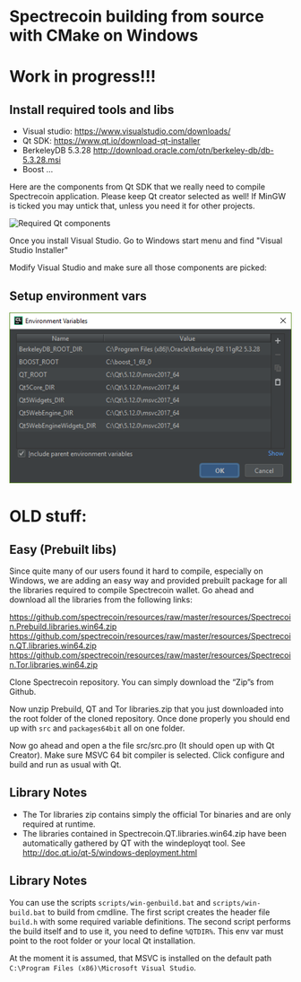 # Spectrecoin building from source with CMake on Windows

# Work in progress!!!

## Install required tools and libs

- Visual studio: https://www.visualstudio.com/downloads/
- Qt SDK: https://www.qt.io/download-qt-installer
- BerkeleyDB 5.3.28 http://download.oracle.com/otn/berkeley-db/db-5.3.28.msi
- Boost ...

Here are the components from Qt SDK that we really need to compile Spectrecoin
application. Please keep Qt creator selected as well! If MinGW is ticked you
may untick that, unless you need it for other projects.

![Required Qt components](https://github.com/spectrecoin/spectre/raw/master/doc/Qt%20windows.png)

Once you install Visual Studio. Go to Windows start menu and find "Visual Studio Installer"

Modify Visual Studio and make sure all those components are picked:

## Setup environment vars

![CMake environment variables](CMakeEnvVars.png)



# OLD stuff:

## Easy (Prebuilt libs)

Since quite many of our users found it hard to compile, especially on
Windows, we are adding an easy way and provided prebuilt package for all
the libraries required to compile Spectrecoin wallet. Go ahead and download
all the libraries from the following links:

https://github.com/spectrecoin/resources/raw/master/resources/Spectrecoin.Prebuild.libraries.win64.zip
https://github.com/spectrecoin/resources/raw/master/resources/Spectrecoin.QT.libraries.win64.zip
https://github.com/spectrecoin/resources/raw/master/resources/Spectrecoin.Tor.libraries.win64.zip

Clone Spectrecoin repository. You can simply download the “Zip”s from Github.

Now unzip Prebuild, QT and Tor libraries.zip that you just downloaded into the
root folder of the cloned repository. Once done properly you should end up with
`src` and `packages64bit` all on one folder.

Now go ahead and open a the file src/src.pro (It should open up with Qt Creator).
Make sure MSVC 64 bit compiler is selected. Click configure and build and run as
usual with Qt.


## Library Notes

- The Tor libraries zip contains simply the official Tor binaries and are
  only required at runtime.
- The libraries contained in Spectrecoin.QT.libraries.win64.zip have been
  automatically gathered by QT with the windeployqt tool.
  See http://doc.qt.io/qt-5/windows-deployment.html

## Library Notes

You can use the scripts `scripts/win-genbuild.bat` and `scripts/win-build.bat`
to build from cmdline. The first script creates the header file `build.h` with
some required variable definitions. The second script performs the build itself
and to use it, you need to define `%QTDIR%`. This env var must point to the root
folder or your local Qt installation.

At the moment it is assumed, that MSVC is installed on the default path
`C:\Program Files (x86)\Microsoft Visual Studio`.
